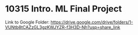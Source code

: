 # 10315 Intro. ML Final Project

Link to Google Folder: https://drive.google.com/drive/folders/1-VUNtb8tCAZzGL3gzKWJYZR-f3H3D-Nh?usp=share_link
